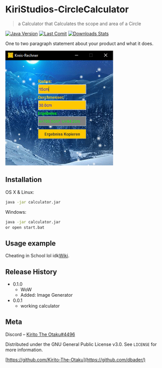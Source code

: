 # KiriStudios-CircleCalculator
> a Calculator that Calculates the scope and area of a Circle

[![Java Version][java-image]][java-url]
[![Last Comit][comit-image]][comit-url]
[![Downloads Stats][java-downloads]][java-url]

One to two paragraph statement about your product and what it does.

![](https://raw.githubusercontent.com/Kirito-The-Otaku/KiriStudios-CircleCalculator/main/kreis.PNG)

## Installation

OS X & Linux:

```sh
java -jar calculator.jar
```

Windows:

```sh
java -jar calculator.jar
or open start.bat
```

## Usage example

Cheating in School lol
idk[Wiki][wiki].

## Release History

* 0.1.0
    * WoW
    * Added: Image Generator
* 0.0.1
    * working calculator

## Meta

Discord – [Kirito The Otaku#4496](https://twitter.com/dbader_org)

Distributed under the GNU General Public License v3.0. See ``LICENSE`` for more information.

[https://github.com/Kirito-The-Otaku](https://github.com/dbader/)

<!-- Markdown link & img dfn's -->
[java-image]: https://img.shields.io/badge/JDK-v15.0.2-important
[java-url]: https://imlazy.com/
[java-downloads]: https://img.shields.io/github/downloads/Kirito-The-Otaku/KiriStudios-CircleCalculator/total
[comit-image]: https://img.shields.io/github/last-commit/Kirito-The-Otaku/KiriStudios-CircleCalculator/main
[comit-url]: https://travis-ci.org/dbader/node-datadog-metrics
[wiki]: https://github.com/Kirito-The-Otaku/
